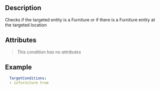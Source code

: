 ## Description
Checks if the targeted entity is a Furniture or if there is a Furniture entity at the targeted location


## Attributes
>*This condition has no attributes*


## Example
```yaml
  TargetConditions:
  - isfurniture true
```